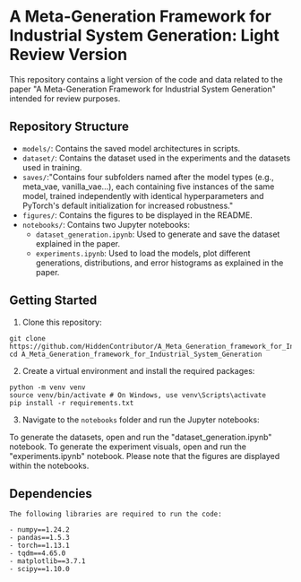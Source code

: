 # A Meta-Generation Framework for Industrial System Generation: Light Review Version

This repository contains a light version of the code and data related to the paper "A Meta-Generation Framework for Industrial System Generation" intended for review purposes.

## Repository Structure

- `models/`: Contains the saved model architectures in scripts.
- `dataset/`: Contains the dataset used in the experiments and the datasets used in training.
- `saves/`:"Contains four subfolders named after the model types (e.g., meta_vae, vanilla_vae...), each containing five instances of the same model, trained independently with identical hyperparameters and PyTorch's default initialization for increased robustness."
- `figures/`: Contains the figures to be displayed in the README.
- `notebooks/`: Contains two Jupyter notebooks:
    - `dataset_generation.ipynb`: Used to generate and save the dataset explained in the paper.
    - `experiments.ipynb`: Used to load the models, plot different generations, distributions, and error histograms as explained in the paper.

## Getting Started

1. Clone this repository:
```
git clone https://github.com/HiddenContributor/A_Meta_Generation_framework_for_Industrial_System_Generation.git
cd A_Meta_Generation_framework_for_Industrial_System_Generation
```

2. Create a virtual environment and install the required packages:
```
python -m venv venv
source venv/bin/activate # On Windows, use venv\Scripts\activate
pip install -r requirements.txt
```

3. Navigate to the `notebooks` folder and run the Jupyter notebooks:

To generate the datasets, open and run the "dataset_generation.ipynb" notebook. To generate the experiment visuals, open and run the "experiments.ipynb" notebook. Please note that the figures are displayed within the notebooks.

## Dependencies

```
The following libraries are required to run the code:

- numpy==1.24.2
- pandas==1.5.3
- torch==1.13.1
- tqdm==4.65.0
- matplotlib==3.7.1
- scipy==1.10.0
```

